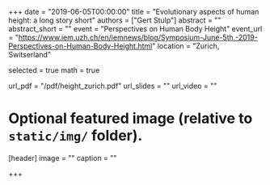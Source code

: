 +++
date = "2019-06-05T00:00:00"
title = "Evolutionary aspects of human height: a long story short"
authors = ["Gert Stulp"]
abstract = ""
abstract_short = ""
event = "Perspectives on Human Body Height"
event_url = "https://www.iem.uzh.ch/en/iemnews/blog/Symposium-June-5th,-2019-Perspectives-on-Human-Body-Height.html"
location = "Zurich, Switserland"

selected = true
math = true

url_pdf = "/pdf/height_zurich.pdf"
url_slides = ""
url_video = ""


# Optional featured image (relative to `static/img/` folder).
[header]
image = ""
caption = ""

+++
